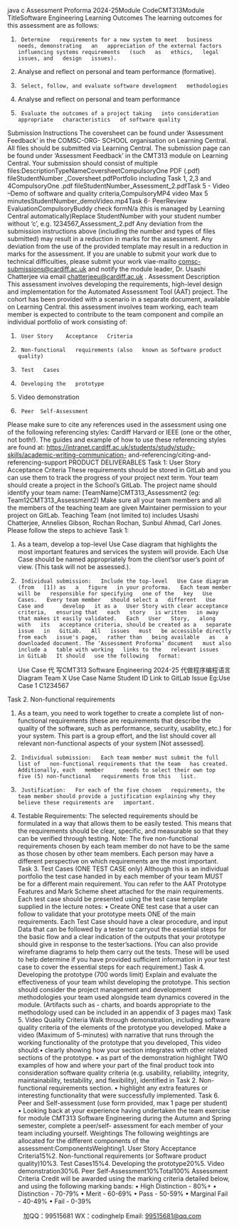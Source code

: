 java c
Assessment   Proforma 2024-25Module   CodeCMT313Module TitleSoftware   Engineering
Learning Outcomes
The   learning outcomes for this   assessment are as follows:
1.      Determine   requirements for a new system to meet   business   needs, demonstrating   an   appreciation of the external factors influencing systems requirements   (such   as   ethics,   legal issues, and   design   issues).
2.    Analyse and   reflect on personal   and team   performance   (formative).
3.      Select, follow, and evaluate software development   methodologies
4.    Analyse and   reflect on   personal and   team   performance
5.      Evaluate the outcomes of a project taking   into consideration appropriate   characteristics   of software quality
Submission Instructions
The coversheet can   be found under ‘Assessment    Feedback’ in the   COMSC-ORG-   SCHOOL organisation on   Learning Central.
All files should   be submitted via   Learning Central.    The submission   page can   be found   under ‘Assessment    Feedback’ in the CMT313   module on   Learning Central.    Your submission should consist of multiple files:DescriptionTypeNameCoversheetCompulsoryOne PDF (.pdf)   fileStudentNumber   _Coversheet.pdfPortfolio including   Task 1, 2,3 and 4CompulsoryOne   .pdf   fileStudentNumber_Assessment_2.pdfTask 5   -   Video   –Demo of   software      and quality   criteria,CompulsoryMP4   video Max 5   minutesStudentNumber_demoVideo.mp4Task   6- PeerReview EvaluationCompulsoryBuddy check   formN/a (this is managed by Learning Central   automatically)Replace StudentNumber   with   your student number   without   ‘c’, e.g. 1234567_Assessment_2.pdf
Any deviation from the submission   instructions above (including the   number and types   of files submitted)   may   result   in a reduction   in   marks for the assessment. Any deviation from   the use of the provided template   may result   in   a   reduction   in   marks for the   assessment.
If you are unable to submit your work due to technical difficulties,   please   submit   your work   viae-mailto   comsc-submissions@cardiff.ac.uk   and   notify   the   module   leader,   Dr.   Usashi Chatterjee   via   email   chatterjeeu@cardiff.ac.uk   .
Assessment   Description
This assessment   involves developing the   requirements, high-level design and implementation for the Automated Assessment Tool (AAT)   project. The cohort has been   provided with a scenario   in a separate document, available on   Learning   Central.   this   assessment involves team working, each   team member is   expected to   contribute   to   the   team component and compile an individual   portfolio   of work consisting   of:
1.      User Story    Acceptance   Criteria
2.      Non-functional   requirements (also   known as Software product quality)
3.      Test   Cases
4.      Developing the   prototype
5.    Video   demonstration
6.      Peer  Self-Assessment
Please   make sure to cite any   references used   in the   assessment   using   one   of the   following   referencing styles:   Cardiff Harvard or IEEE (one or   the   other,   not   both!). The   guides and example of how to   use these   referencing styles are   found   at:
https://intranet.cardiff.ac.uk/students/study/study-skills/academic-writing-communication-   and-referencing/citing-and-referencing-support
PRODUCT   DELIVERABLES
Task   1:   User Story  Acceptance Criteria
These   requirements should be stored   in GitLab and   you   can   use   them   to   track   the   progress of your project   next term.
Your team should create a project   in the   School’s   GitLab. The   project   name   should   identify   your   team   name:   [TeamName]CMT313_Assessment2   (eg:   Team12CMT313_Assessment2)
Make sure all your team members and all the   members   of the teaching   team   are   given   Maintainer permission to your project on GitLab.   Teaching   Team   (not   limited   to)   includes   Usashi Chatterjee, Annelies Gibson,   Rochan   Rochan, Sunbul Ahmad, Carl Jones.
Please follow the steps to achieve   Task   1:
1.    As a team, develop a top-level   Use   Case   diagram   that   highlights   the   most   important   features   and   services   the   system   will   provide.   Each   Use   Case   should   be   named   appropriately   from the client’sor user’s point of   view. (This task will   not   be assessed.).
2.      Individual submission:   Include the top-level   Use Case diagram (from   [1]) as   a   figure   in your proforma.   Each team member will be   responsible for specifying   one of the   key   Use Cases.   Every team member   should select a   different   Use   Case and      develop   it as a   User Story with clear acceptance criteria,   ensuring that   each   story   is written   in away that makes it easily validated.   Each   User   Story,   along   with   its   acceptance criteria, should be created as a   separate   issue   in   GitLab.   All   issues   must   be accessible directly from each   issue's page,   rather than   being available   as   a   downloaded document. The ‘Assessment Proforma’ document   must also   include a   table with working   links to the   relevant issues   in GitLab   It should   use the following   format:

   Use Case 代 写CMT313 Software Engineering 2024-25
代做程序编程语言  Diagram   Team X
Use Case   Name
Student   ID
Link to GitLab   Issue
Eg:Use Case   1
C1234567

Task 2.   Non-functional   requirements
1.    As a team, you   need to work together to   create   a   complete   list   of   non-functional   requirements (these are   requirements   that describe the quality of the software,   such   as   performance, security,   usability, etc.) for your system. This   part   is a group effort,         and the list should cover all relevant   non-functional   aspects   of your system   [Not assessed].
2.      Individual submission:   Each team member must submit the full   list of   non-functional requirements that the team   has created.   Additionally, each   member      needs to select their own top   five (5) non-functional   requirements from this   list.
3.      Justification:   For each of the five chosen   requirements, the team member should provide a justification explaining why they believe these requirements are   important.
4.    Testable   Requirements: The selected   requirements should   be formulated   in   a way   that allows them to be easily tested. This   means that the   requirements   should   be         clear, specific, and   measurable so that they can   be verified through testing.
Note: The five non-functional   requirements chosen   by each   team member   do   not   have   to   be the same as those   chosen by   other team   members.   Each   person   may   have   a different perspective on which   requirements are the   most   important.
Task 3. Test Cases   (ONE TEST   CASE   only)
Although this   is an   individual   portfolio the test case handed in   by   each   member   of your   team   MUST be for a different main   requirement. You can   refer to   the AAT   Prototype   Features and Mark Scheme sheet attached for the   main   requirements.   Each test case   should be presented   using the test case template   supplied   in   the   lecture   notes:
•             Create   ONE test   case that   a   user can   follow   to   validate   that   your   prototype   meets   ONE   of   the   main   requirements.   Each Test   Case   should   have   a   clear   procedure,   and   input   Data   that can be followed by a tester to carryout the essential steps for the basic flow and a clear   indication of   the outputs   that   your prototype should give in response to the tester’sactions.   (You   can   also   provide wireframe   diagrams to   help them   carry   out   the   tests.      These will   be   used to help determine if you have provided   sufficient   information   in your test   case to   cover   the essential steps for each   requirement.)
Task 4.   Developing the   prototype (700 words   limit)
Explain and evaluate the effectiveness   of your team whilst developing the   prototype. This   section should consider the   project   management and development methodologies your   team used alongside team dynamics covered   in the   module.   (Artifacts such   as   -   charts, and boards appropriate to the methodology   used   can   be   included   in an   appendix   of 3 pages   max)
Task 5. Video    Quality   Criteria
Walk through demonstration,   including software quality criteria of the elements of the   prototype you developed.
Make    a    video       (Maximum       of    5-minutes)    with       narrative    that       runs    through      the      working   functionality of the   prototype that you developed, This video should:•         clearly showing how your section integrates with other related sections   of the   prototype.
•         as   part   of the   demonstration   highlight   TWO   examples   of   how   and   where   your   part   of   the final product took into consideration software   quality   criteria   (e.g.   usability,   reliability,   integrity,   maintainability,   testability,   and   flexibility),   identified   in   Task   2.   Non-functional   requirements section.
•          highlight       any       extra       features       or       interesting       functionality       that       were       successfully   implemented.
Task 6.   Peer and Self-assessment (use form   provided, max   1   page   per   student)
•                         Looking    back    at    your    experience    having    undertaken    the    team    exercise    for    module
CMT313   Software   Engineering during the Autumn and   Spring semester, complete   a   peer/self-   assessment for each member of your team including yourself.
Weightings
The following weightings are allocated for the different components of the assessment:ComponentsWeighting1.      User Story    Acceptance   Criteria15%2.      Non-functional requirements (or Software   product   quality)10%3.      Test   Cases15%4.      Developing the   prototype20%5.      Video demonstration30%6.      Peer  Self-Assessment10%Total100%
Assessment Criteria
Credit will   be awarded using the   marking criteria detailed   below, and   using   the   following   marking   bands:
•          High   Distinction - 80%+
•         Distinction -   70-79%
•         Merit -   60-69%
•          Pass -   50-59%
•         Marginal   Fail - 40-49%
•          Fail -   0-39%



         
加QQ：99515681  WX：codinghelp  Email: 99515681@qq.com
